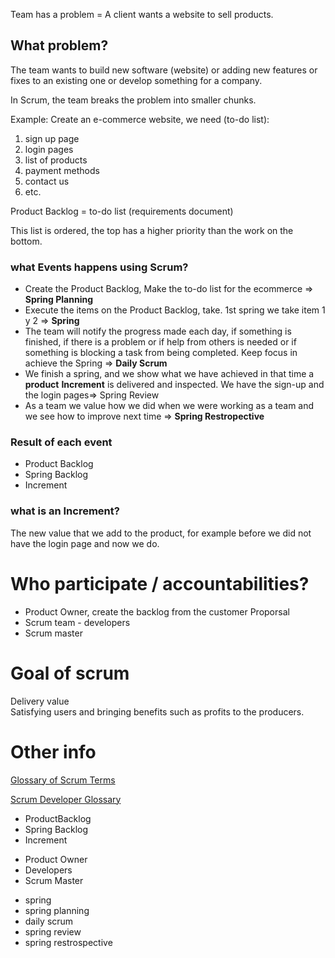 Team has a problem = A client wants a website to sell products.

## What problem? 
The team wants to build new software (website) or adding new features or fixes to an existing one or develop something for a company.


In Scrum, the team breaks the problem into smaller chunks.

Example: Create an e-commerce website, we need (to-do list):
1. sign up page
2. login pages
3. list of products
4. payment methods
5. contact us
6. etc.


Product Backlog = to-do list (requirements document)

This list is ordered,  the top has a higher priority than the work on the bottom.

### what Events happens using Scrum?
- Create the Product Backlog, Make the to-do list for the ecommerce => **Spring Planning**
- Execute the items on the Product Backlog, take. 1st spring we take item 1 y 2 => **Spring** 
- The team will notify the progress made each day, if something is finished, if there is a problem or if help from others is needed or if something is blocking a task from being completed. Keep focus in achieve the Spring => **Daily Scrum** 
- We finish a spring, and we show what we have achieved in that time  a **product** **Increment** is delivered and inspected. We have the sign-up and the login pages=> Spring Review
- As a team we value how we did when we were working as a team and we see how to improve next time => **Spring Restropective**


### Result of each event
 - Product Backlog 
 - Spring Backlog 
 - Increment 

### what is an Increment?
The new value that we add to the product, for example before we did not have the login page and now we do.

# Who participate / accountabilities?
- Product Owner, create the backlog from the customer Proporsal
- Scrum team - developers
- Scrum master

# Goal of scrum 
Delivery value
<br>Satisfying users and bringing benefits such as profits to the producers.
# Other info
[Glossary of Scrum Terms
](https://www.scrum.org/resources/scrum-glossary)

[Scrum Developer Glossary](https://www.scrum.org/resources/professional-scrum-developer-glossary)

* ProductBacklog
* Spring Backlog
* Increment
- Product Owner
- Developers
- Scrum Master
* spring
* spring planning
* daily scrum
* spring review
* spring restrospective